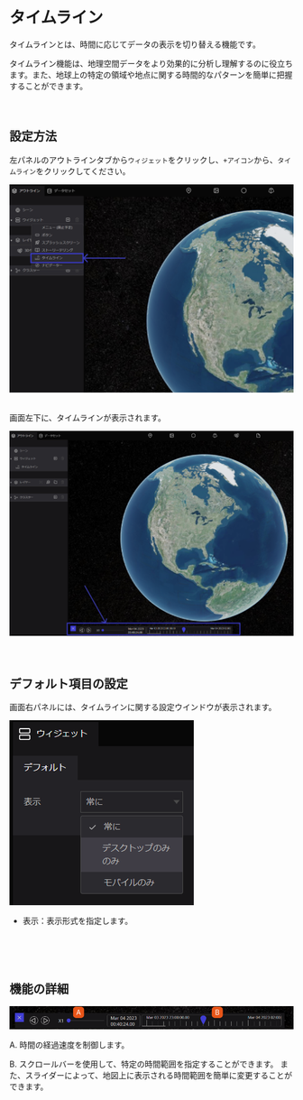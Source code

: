 # タイムライン

タイムラインとは、時間に応じてデータの表示を切り替える機能です。

タイムライン機能は、地理空間データをより効果的に分析し理解するのに役立ちます。また、地球上の特定の領域や地点に関する時間的なパターンを簡単に把握することができます。
<br>
<br>
<br>

## 設定方法[](https://docs.reearth.io/ja/user-manual/widget/storytelling#%E3%82%B9%E3%83%88%E3%83%BC%E3%83%AA%E3%83%BC%E3%83%86%E3%83%AA%E3%83%B3%E3%82%B0%E3%81%AE%E6%9C%89%E5%8A%B9%E5%8C%96)

左パネルのアウトラインタブから`ウィジェット`をクリックし、`+アイコン`から、`タイムライン`をクリックしてください。

![Untitled](%E3%82%BF%E3%82%A4%E3%83%A0%E3%83%A9%E3%82%A4%E3%83%B3%20b2253df1a57647e88ee812f54ad66b7b/Untitled.png)
<br>
<br>

画面左下に、タイムラインが表示されます。

![Untitled](%E3%82%BF%E3%82%A4%E3%83%A0%E3%83%A9%E3%82%A4%E3%83%B3%20b2253df1a57647e88ee812f54ad66b7b/Untitled%201.png)
<br>
<br>
<br>

## デフォルト項目の設定

画面右パネルには、タイムラインに関する設定ウインドウが表示されます。

![Untitled](%E3%82%BF%E3%82%A4%E3%83%A0%E3%83%A9%E3%82%A4%E3%83%B3%20b2253df1a57647e88ee812f54ad66b7b/Untitled%202.png)

- 表示：表示形式を指定します。
<br>
<br>
<br>

## 機能の詳細

![Untitled](%E3%82%BF%E3%82%A4%E3%83%A0%E3%83%A9%E3%82%A4%E3%83%B3%20b2253df1a57647e88ee812f54ad66b7b/Untitled%203.png)

A. 時間の経過速度を制御します。

B. スクロールバーを使用して、特定の時間範囲を指定することができます。
    また、スライダーによって、地図上に表示される時間範囲を簡単に変更することができます。
    
